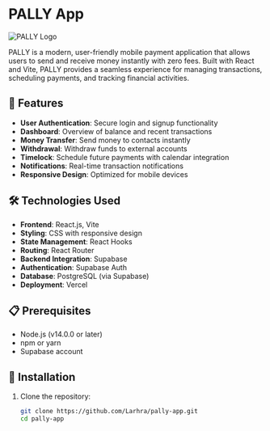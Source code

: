 # PALLY App

![PALLY Logo](https://larhra.github.io/public/pally-logo.jpeg)

PALLY is a modern, user-friendly mobile payment application that allows users to send and receive money instantly with zero fees. Built with React and Vite, PALLY provides a seamless experience for managing transactions, scheduling payments, and tracking financial activities.

## 🚀 Features

- **User Authentication**: Secure login and signup functionality
- **Dashboard**: Overview of balance and recent transactions
- **Money Transfer**: Send money to contacts instantly
- **Withdrawal**: Withdraw funds to external accounts
- **Timelock**: Schedule future payments with calendar integration
- **Notifications**: Real-time transaction notifications
- **Responsive Design**: Optimized for mobile devices

## 🛠️ Technologies Used

- **Frontend**: React.js, Vite
- **Styling**: CSS with responsive design
- **State Management**: React Hooks
- **Routing**: React Router
- **Backend Integration**: Supabase
- **Authentication**: Supabase Auth
- **Database**: PostgreSQL (via Supabase)
- **Deployment**: Vercel

## 📋 Prerequisites

- Node.js (v14.0.0 or later)
- npm or yarn
- Supabase account

## 🔧 Installation

1. Clone the repository:
   ```bash
   git clone https://github.com/Larhra/pally-app.git
   cd pally-app
   